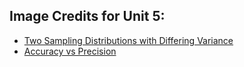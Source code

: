 ## Image Credits for Unit 5:
- [Two Sampling Distributions with Differing Variance](https://www.google.com/url?sa=i&url=https%3A%2F%2Fstatisticsbyjim.com%2Fhypothesis-testing%2Fsampling-distribution%2F&psig=AOvVaw31OY0n_y4axYIiDQhCXzNP&ust=1676964234248000&source=images&cd=vfe&ved=0CA4Q3YkBahcKEwjoloneyKP9AhUAAAAAHQAAAAAQAw)
- [Accuracy vs Precision](https://www.google.com/url?sa=i&url=https%3A%2F%2Fwww.researchgate.net%2Ffigure%2FPrecision-versus-accuracy-The-bullseye-represents-the-true-value-eg-the-true_fig6_304674901&psig=AOvVaw1DT-vPe33QnYeB9x5nDvr-&ust=1676964148429000&source=images&cd=vfe&ved=0CA4Q3YkBahcKEwjYgfS0yKP9AhUAAAAAHQAAAAAQAw)